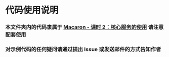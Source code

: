 # 代码使用说明

### 本文件夹内的代码隶属于 [Macaron - 课时 2：核心服务的使用](https://github.com/Unknwon/go-rock-libraries-showcases/tree/master/lectures/04-macaron) 请注意配套使用


### 对示例代码的任何疑问请通过提出 Issue 或发送邮件的方式告知作者